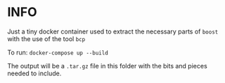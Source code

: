 # INFO

Just a tiny docker container used to extract the necessary parts of ``boost`` with the use of the tool ``bcp``

To run: ``docker-compose up --build``

The output will be a ``.tar.gz`` file in this folder with the bits and pieces needed to include.